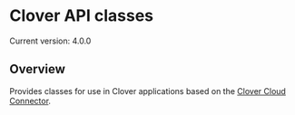# Clover API classes

<!---
!!NOTE!!  The following is automatically updated to reflect the npm version.
See the package.json postversion script, which maps to scripts/postversion.sh
Do not change this or the versioning may not reflect the npm version correctly.
--->
Current version: 4.0.0

## Overview

Provides classes for use in Clover applications based on the [Clover Cloud Connector](https://github.com/clover/remote-pay-cloud).
